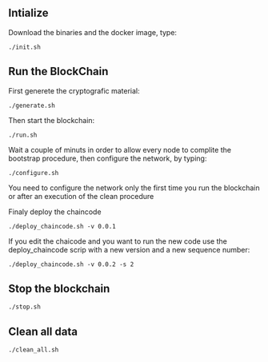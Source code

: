 
## Intialize

Download the binaries and the docker image, type:

```
./init.sh
```

## Run the BlockChain


First generete the cryptografic material:

```
./generate.sh
```

Then start the blockchain:

```
./run.sh
```

Wait a couple of minuts in order to allow every node to complite the bootstrap procedure, then configure the network, by typing:

```
./configure.sh
```
 You need to configure the network only the first time you run the blockchain or after an execution of the clean procedure

Finaly deploy the chaincode

```
./deploy_chaincode.sh -v 0.0.1
```

If you edit the chaicode and you want to run the new code use the deploy_chaincode scrip with a new version and a new sequence number:

```
./deploy_chaincode.sh -v 0.0.2 -s 2
```

## Stop the blockchain

```
./stop.sh
```

## Clean all data

```
./clean_all.sh
```
